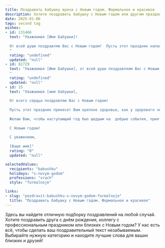 ```yaml
---
title: Поздравить бабушку врача с Новым годом. Формальное и красивое
description: Хотите поздравить бабушку с Новым годом или другим праздником? Наш ИИ создаст незабываемое поздравление, а вы обязательно выделитесь среди других.  
date: 2025-01-06
tags: second tag
wishes:
- id: 131466
  text: "Уважаемая [Имя Бабушки]!
  
  От всей души поздравляю Вас с Новым годом!  Пусть этот праздник наполнит Ваш дом теплом, уютом и радостью. Желаю Вам крепкого здоровья, долголетия,  спокойствия и благополучия.  Пусть наступающий год будет полон светлых событий и приятных мгновений.  Ваши профессионализм и преданность своему делу, как врача, заслуживают глубокого уважения и искренней благодарности.  С Новым годом!
  "
  rating: "undefined"
  updated: "null"
- id: 81729
  text: "Уважаемая [Имя Бабушки], от всей души поздравляем Вас с Новым годом! Желаем Вам крепкого здоровья, неиссякаемой энергии, ярких моментов и огромного счастья в Новом году. Пусть он будет полон радости, добра и благополучия. Спасибо Вам за Ваш нелегкий труд, за Вашу преданность профессии врача и за то, что Вы всегда рядом с теми, кто нуждается в помощи.
  "
  rating: "undefined"
  updated: "null"
- id: 15
  text: "Уважаемая [имя бабушки],
  
  От всего сердца поздравляю Вас с Новым годом!
  
  Пусть этот праздник принесет Вам крепкое здоровье, как у здорового человека, которому Вы помогаете каждый день. Пусть Ваши дни будут наполнены радостью, душевным теплом и заботой близких.
  
  Желаю Вам, чтобы наступающий год был щедрым на  добрые события, приятные встречи и исполнение заветных желаний.
  
  С Новым годом!
  
  С уважением,
  
  [Ваше имя]"
  rating: "0"
  updated: "null"

selectedValues:
  recipients: "babushku"
  holidays: "s-novym-godom"
  professions: "vrach"
  style: "formalnoje"

links:
- slug: "pozdravit-babushku-s-novym-godom-formalnoje"
  title: "Поздравить бабушку с Новым годом. Формальное и красивое"
---
```


Здесь вы найдете отличную подборку поздравлений на любой случай. 
Хотите поздравить друга с днём рождения, коллегу с профессиональным праздником или близких с Новым годом? У нас есть всё, чтобы сделать ваш поздравительный текст незабываемым. Выбирайте нужную категорию и находите лучшие слова для ваших близких и друзей!
